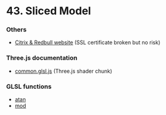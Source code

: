 # 43. Sliced Model

### Others

- [Citrix & Redbull website](https://thenewmobileworkforce.imm-g-prod.com/trackside) (SSL certificate broken but no risk)

### Three.js documentation

- [common.glsl.js](https://github.com/mrdoob/three.js/blob/dev/src/renderers/shaders/ShaderChunk/common.glsl.js#L2) (Three.js shader chunk)

### GLSL functions

- [atan](https://registry.khronos.org/OpenGL-Refpages/gl4/html/atan.xhtml)
- [mod](https://registry.khronos.org/OpenGL-Refpages/gl4/html/mod.xhtml)
